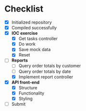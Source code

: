 # Checklist

- [X] Initialized repository
- [X] Compiled successfully
- [X] **IOC exercise**
	- [X] Get tasks controller
	- [X] Do work
	- [X] Save mock data
	- [X] Reset
- [ ] **Reports**
	- [ ] Query order totals by customer
	- [ ] Query order totals by date
	- [X] Implement report controller
- [X] **API front-end**
	- [X] Structure
	- [X] Functionality
	- [X] Styling
- [ ] Submit
